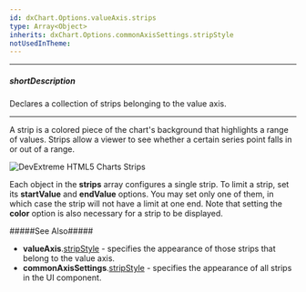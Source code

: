 ```yaml
---
id: dxChart.Options.valueAxis.strips
type: Array<Object>
inherits: dxChart.Options.commonAxisSettings.stripStyle
notUsedInTheme: 
---
```

---
##### shortDescription
Declares a collection of strips belonging to the value axis.

---
A strip is a colored piece of the chart's background that highlights a range of values. Strips allow a viewer to see whether a certain series point falls in or out of a range.

![DevExtreme HTML5 Charts Strips](/images/ChartJS/visual_elements/strips.png)

Each object in the **strips** array configures a single strip. To limit a strip, set its **startValue** and **endValue** options. You may set only one of them, in which case the strip will not have a limit at one end. Note that setting the **color** option is also necessary for a strip to be displayed.

#####See Also#####
- **valueAxis**.[stripStyle](/api-reference/10%20UI%20Components/dxChart/1%20Configuration/commonAxisSettings/stripStyle '/Documentation/ApiReference/UI_Components/dxChart/Configuration/valueAxis/stripStyle/') - specifies the appearance of those strips that belong to the value axis.
- **commonAxisSettings**.[stripStyle](/api-reference/10%20UI%20Components/dxChart/1%20Configuration/commonAxisSettings/stripStyle '/Documentation/ApiReference/UI_Components/dxChart/Configuration/valueAxis/stripStyle/') - specifies the appearance of all strips in the UI component.